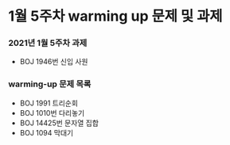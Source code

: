 # 1월 5주차 warming up 문제 및 과제

### 2021년 1월 5주차 과제 
- BOJ 1946번 신입 사원

### warming-up 문제 목록
- BOJ 1991 트리순회
- BOJ 1010번 다리놓기
- BOJ 14425번 문자열 집합
- BOJ 1094 막대기
